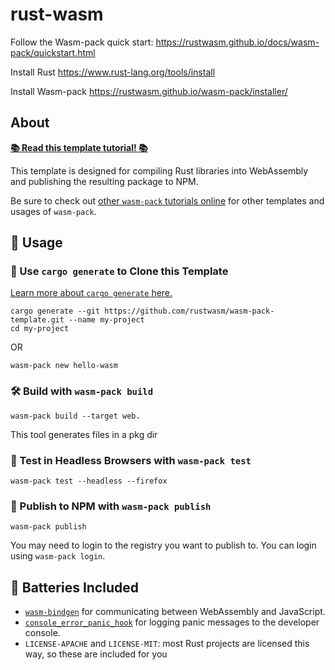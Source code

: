 # rust-wasm

Follow the Wasm-pack quick start:
https://rustwasm.github.io/docs/wasm-pack/quickstart.html

Install Rust
https://www.rust-lang.org/tools/install

Install Wasm-pack
https://rustwasm.github.io/wasm-pack/installer/


## About

[**📚 Read this template tutorial! 📚**][template-docs]

This template is designed for compiling Rust libraries into WebAssembly and
publishing the resulting package to NPM.

Be sure to check out [other `wasm-pack` tutorials online][tutorials] for other
templates and usages of `wasm-pack`.

[tutorials]: https://rustwasm.github.io/docs/wasm-pack/tutorials/index.html
[template-docs]: https://rustwasm.github.io/docs/wasm-pack/tutorials/npm-browser-packages/index.html

## 🚴 Usage

### 🐑 Use `cargo generate` to Clone this Template

[Learn more about `cargo generate` here.](https://github.com/ashleygwilliams/cargo-generate)

```
cargo generate --git https://github.com/rustwasm/wasm-pack-template.git --name my-project
cd my-project
```
OR
```
wasm-pack new hello-wasm
```

### 🛠️ Build with `wasm-pack build`

```
wasm-pack build --target web.
```
This tool generates files in a pkg dir

### 🔬 Test in Headless Browsers with `wasm-pack test`

```
wasm-pack test --headless --firefox
```


### 🎁 Publish to NPM with `wasm-pack publish`

```
wasm-pack publish
```
You may need to login to the registry you want to publish to. You can login using `wasm-pack login`.

## 🔋 Batteries Included

* [`wasm-bindgen`](https://github.com/rustwasm/wasm-bindgen) for communicating
  between WebAssembly and JavaScript.
* [`console_error_panic_hook`](https://github.com/rustwasm/console_error_panic_hook)
  for logging panic messages to the developer console.
* `LICENSE-APACHE` and `LICENSE-MIT`: most Rust projects are licensed this way, so these are included for you
